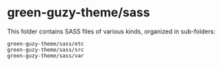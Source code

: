# green-guzy-theme/sass

This folder contains SASS files of various kinds, organized in sub-folders:

    green-guzy-theme/sass/etc
    green-guzy-theme/sass/src
    green-guzy-theme/sass/var
